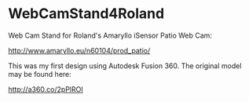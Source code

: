 # WebCamStand4Roland
Web Cam Stand for Roland's Amaryllo iSensor Patio Web Cam: 

   http://www.amaryllo.eu/n60104/prod_patio/

This was my first design using Autodesk Fusion 360. The original model may be found here:

   http://a360.co/2pPlROI

